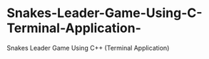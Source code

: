 # Snakes-Leader-Game-Using-C-Terminal-Application-
Snakes Leader Game Using C++ (Terminal Application)
